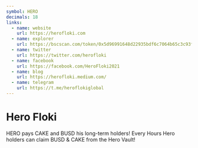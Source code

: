 ```yaml
---
symbol: HERO
decimals: 18
links:
  - name: website
    url: https://herofloki.com
  - name: explorer
    url: https://bscscan.com/token/0x5d96991648d22935bdf6c7064b65c3c93f82aa61
  - name: twitter
    url: https://twitter.com/herofloki
  - name: facebook
    url: https://facebook.com/HeroFloki2021
  - name: blog
    url: https://herofloki.medium.com/
  - name: telegram
    url: https://t.me/heroflokiglobal
---
```


# Hero Floki

HERO pays CAKE and BUSD his long-term holders! Every Hours Hero holders can claim BUSD & CAKE from the Hero Vault!
